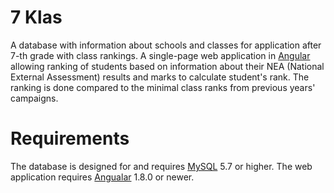 # 7 Klas

A database with information about schools and classes for application after
7-th grade with class rankings. A single-page web application in [Angular](https://angular.io/)
allowing ranking of students based on information about their NEA (National
External Assessment) results and marks to calculate student's rank. The ranking
is done compared to the minimal class ranks from previous years' campaigns.

# Requirements

The database is designed for and requires [MySQL](https://www.mysql.com/) 5.7
or higher. The web application requires [Angualar](https://angularjs.org/) 1.8.0
or newer.
